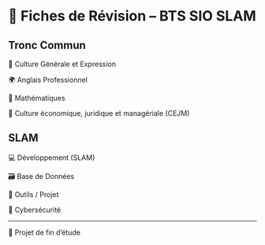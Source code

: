 # 🧠 Fiches de Révision – BTS SIO SLAM

## Tronc Commun

📘 Culture Générale et Expression

🌍 Anglais Professionnel

🧮 Mathématiques

💼 Culture économique, juridique et managériale (CEJM)

## SLAM

💻 Développement (SLAM)

🗃️ Base de Données

🧰 Outils / Projet

🔐 Cybersécurité

---

🧪 Projet de fin d’étude
